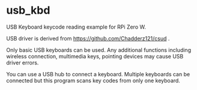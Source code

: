 # usb_kbd

USB Keyboard keycode reading example for RPi Zero W.

USB driver is derived from https://github.com/Chadderz121/csud .

Only basic USB keyboards can be used. Any additional functions
including wireless connection, multimedia keys, pointing devices
may cause USB driver errors.

You can use a USB hub to connect a keyboard. Multiple keyboards
can be connected but this program scans key codes from only one
keyboard.

